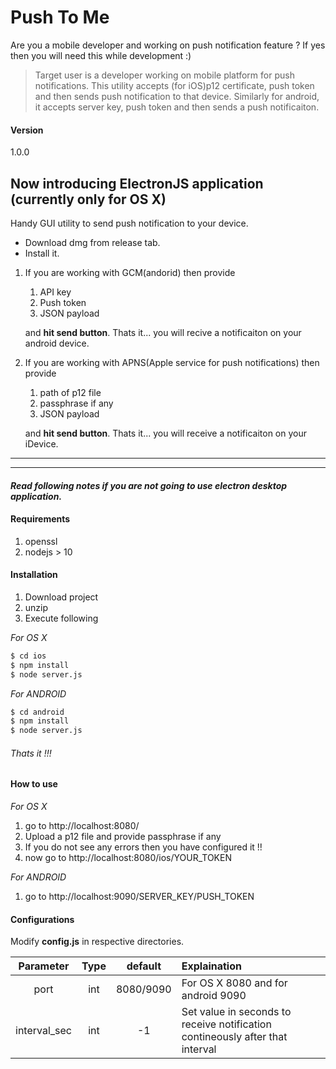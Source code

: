 
# Push To Me

Are you a mobile developer and working on push notification feature ?
If yes then you will need this while development :)

> Target user is a developer working on mobile platform for push notifications.
> This utility accepts (for iOS)p12 certificate, push token and then sends push notification to that device. Similarly for android, it accepts server key, push token and then sends a push notificaiton.

#### Version
1.0.0

## Now introducing ElectronJS application (currently only for OS X)
Handy GUI utility to send push notification to your device.

* Download dmg from release tab.
* Install it.

1. If you are working with GCM(andorid) then provide
    1. API key
    2. Push token
    3. JSON payload

   and **hit send button**. Thats it... you will recive a notificaiton on your android device.

2. If you are working with APNS(Apple service for push notifications) then provide
    1. path of p12 file
    2. passphrase if any
    3. JSON payload

    and **hit send button**. Thats it... you will receive a notificaiton on your iDevice.

---
---
#### *_Read following notes if you are not going to use electron desktop application._*
#### Requirements
1. openssl
2. nodejs > 10

#### Installation
1. Download project
2. unzip
3. Execute following

*For OS X*
```sh
$ cd ios
$ npm install
$ node server.js
```
*For ANDROID*
```sh
$ cd android
$ npm install
$ node server.js
```

###### Thats it !!!

#### How to use

*For OS X*

1. go to http://localhost:8080/
2. Upload a p12 file and provide passphrase if any
3. If you do not see any errors then you have configured it !!
4. now go to http://localhost:8080/ios/YOUR_TOKEN

*For ANDROID*

1. go to http://localhost:9090/SERVER_KEY/PUSH_TOKEN


#### Configurations
Modify **config.js** in respective directories.

| Parameter        | Type           | default  | Explaination |
|:-------------:|:-------------:|:-----:|:-----|
| port      | int | 8080/9090 | For OS X 8080 and for android 9090 |
| interval_sec      | int      |   -1 | Set value in seconds to receive notification contineously after that interval
